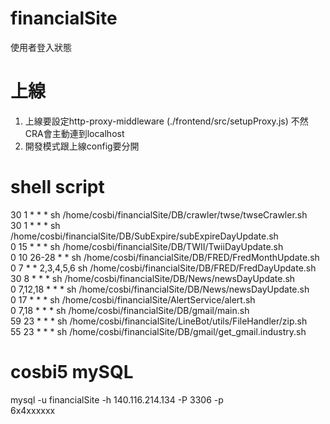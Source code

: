 # financialSite
使用者登入狀態

# 上線
1. 上線要設定http-proxy-middleware (./frontend/src/setupProxy.js) 不然CRA會主動連到localhost
2. 開發模式跟上線config要分開

# shell script
30 1 * * * sh /home/cosbi/financialSite/DB/crawler/twse/twseCrawler.sh  
30 1 * * * sh /home/cosbi/financialSite/DB/SubExpire/subExpireDayUpdate.sh  
0 15 * * * sh /home/cosbi/financialSite/DB/TWII/TwiiDayUpdate.sh  
0 10 26-28 * * sh /home/cosbi/financialSite/DB/FRED/FredMonthUpdate.sh  
0 7 * * 2,3,4,5,6 sh /home/cosbi/financialSite/DB/FRED/FredDayUpdate.sh  
30 8 * * * sh /home/cosbi/financialSite/DB/News/newsDayUpdate.sh  
0 7,12,18 * * * sh /home/cosbi/financialSite/DB/News/newsDayUpdate.sh  
0 17 * * * sh /home/cosbi/financialSite/AlertService/alert.sh  
0 7,18 * * * sh /home/cosbi/financialSite/DB/gmail/main.sh  
59 23 * * * sh /home/cosbi/financialSite/LineBot/utils/FileHandler/zip.sh  
55 23 * * * sh /home/cosbi/financialSite/DB/gmail/get_gmail.industry.sh

# cosbi5 mySQL
mysql -u financialSite -h 140.116.214.134 -P 3306 -p  
6x4xxxxxx